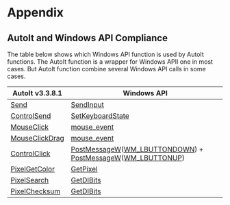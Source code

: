 # Appendix

## AutoIt and Windows API Compliance

The table below shows which Windows API function is used by AutoIt functions. The AutoIt function is a wrapper for Windows APII one in most cases. But AutoIt function combine several Windows API calls in some cases.

| AutoIt v3.3.8.1 | Windows API |
| -- | -- |
| [Send](https://www.autoitscript.com/autoit3/docs/functions/Send.htm) | [SendInput](https://msdn.microsoft.com/en-us/library/windows/desktop/ms646310%28v=vs.85%29.aspx) |
| [ControlSend](https://www.autoitscript.com/autoit3/docs/functions/ControlSend.htm) | [SetKeyboardState](https://msdn.microsoft.com/en-us/library/windows/desktop/ms646314%28v=vs.85%29.aspx) |
| [MouseClick](https://www.autoitscript.com/autoit3/docs/functions/MouseClick.htm) | [mouse_event](https://msdn.microsoft.com/en-us/library/windows/desktop/ms646260%28v=vs.85%29.aspx) |
| [MouseClickDrag](https://www.autoitscript.com/autoit3/docs/functions/MouseClickDrag.htm) | [mouse_event](https://msdn.microsoft.com/en-us/library/windows/desktop/ms646260%28v=vs.85%29.aspx) |
| [ControlClick](https://www.autoitscript.com/autoit3/docs/functions/ControlClick.htm) | [PostMessageW](https://msdn.microsoft.com/en-us/library/windows/desktop/ms644944%28v=vs.85%29.aspx)([WM_LBUTTONDOWN](https://msdn.microsoft.com/en-us/library/windows/desktop/ms645607%28v=vs.85%29.aspx)) + [PostMessageW](https://msdn.microsoft.com/en-us/library/windows/desktop/ms644944%28v=vs.85%29.aspx)([WM_LBUTTONUP](https://msdn.microsoft.com/en-us/library/windows/desktop/ms645608%28v=vs.85%29.aspx)) |
| [PixelGetColor](https://www.autoitscript.com/autoit3/docs/functions/PixelGetColor.htm) | [GetPixel](https://msdn.microsoft.com/en-us/library/windows/desktop/dd144909%28v=vs.85%29.aspx) |
| [PixelSearch](https://www.autoitscript.com/autoit3/docs/functions/PixelSearch.htm) | [GetDIBits](https://msdn.microsoft.com/en-us/library/windows/desktop/dd144879%28v=vs.85%29.aspx) |
| [PixelChecksum](https://www.autoitscript.com/autoit3/docs/functions/PixelChecksum.htm) | [GetDIBits](https://msdn.microsoft.com/en-us/library/windows/desktop/dd144879%28v=vs.85%29.aspx) |
